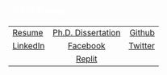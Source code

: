 ## <span style="color:white">John Ravan</span>
|             |             |               |
| :---        |    :----:   |          ---: |
| [Resume](https://resume.io/r/dC0NHqD6c)     | [Ph.D. Dissertation](https://github.com/jtravan3/Ph.D.-Dissertation/blob/main/Ph_D__Dissertation.pdf)       | [Github](https://github.com/jtravan3)  |
| [LinkedIn](https://www.linkedin.com/in/johnravan/)   | [Facebook](https://facebook.com/jtravan3)  | [Twitter](https://twitter.com/jtravan3)      |
| | [Replit](https://replit.com/@jtravan3) | |
